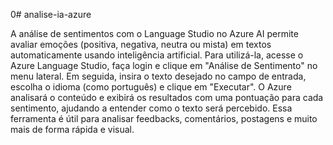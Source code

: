 0# analise-ia-azure


A análise de sentimentos com o Language Studio no Azure AI permite avaliar emoções (positiva, negativa, neutra ou mista) em textos automaticamente usando inteligência artificial. Para utilizá-la, acesse o Azure Language Studio, faça login e clique em "Análise de Sentimento" no menu lateral. Em seguida, insira o texto desejado no campo de entrada, escolha o idioma (como português) e clique em "Executar". O Azure analisará o conteúdo e exibirá os resultados com uma pontuação para cada sentimento, ajudando a entender como o texto será percebido. Essa ferramenta é útil para analisar feedbacks, comentários, postagens e muito mais de forma rápida e visual.








